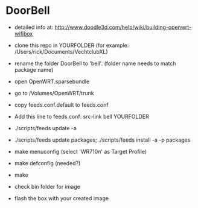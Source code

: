 DoorBell
========

- detailed info at: http://www.doodle3d.com/help/wiki/building-openwrt-wifibox

- clone this repo in YOURFOLDER (for example: /Users/rick/Documents/VechtclubXL)
- rename the folder DoorBell to 'bell'. (folder name needs to match package name)
- open OpenWRT.sparsebundle
- go to /Volumes/OpenWRT/trunk
- copy feeds.conf.default to feeds.conf
- Add this line to feeds.conf: src-link bell YOURFOLDER
- ./scripts/feeds update -a
- ./scripts/feeds update packages; ./scripts/feeds install -a -p packages
- make menuconfig
    (select 'WR710n' as Target Profile)
- make defconfig (needed?)
- make
- check bin folder for image
- flash the box with your created image
